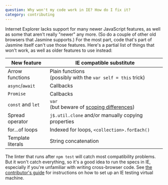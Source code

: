 ```yaml
---
question: Why won't my code work in IE? How do I fix it?
category: contributing
---
```


Internet Explorer lacks support for many newer JavaScript features, as well as
some that aren't really "newer" any more. (So do a couple of other old browsers
that Jasmine supports.) For the most part, code that's part of Jasmine itself
can't use those features. Here's a partial list of things that won't work, as
well as older features to use instead:

| New feature       | IE compatible substitute|
|-------------------|-------------------------|
| Arrow functions   | Plain functions<br>(possibly with the `var self = this` trick) |
| `async`/`await`   | Callbacks |
| `Promise      `   | Callbacks |
| `const` and `let` | `var`<br>(but beware of [scoping differences](https://developer.mozilla.org/en-US/docs/Web/JavaScript/Reference/Statements/var)) |
| Spread operator   | `j$.util.clone` and/or manually copying properties |
| for...of loops    | Indexed for loops, `<collection>.forEach()` |
| Template literals | String concatenation |


The linter that runs after `npm test` will catch most compatibility problems.
But it won't catch everything, so it's a good idea to run the specs in IE,
especially if you're unfamiliar with writing cross-browser code. See
[the contributor's guide](https://github.com/jasmine/jasmine/blob/main/.github/CONTRIBUTING.md)
for instructions on how to set up an IE testing virtual machine.
